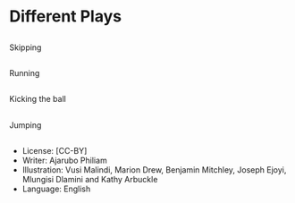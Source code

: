# Different Plays

##
Skipping

##
Running

##
Kicking the ball

##
Jumping

##
* License: [CC-BY]
* Writer: Ajarubo Philiam
* Illustration: Vusi Malindi, Marion Drew, Benjamin Mitchley, Joseph Ejoyi, Mlungisi Dlamini and Kathy Arbuckle
* Language: English

